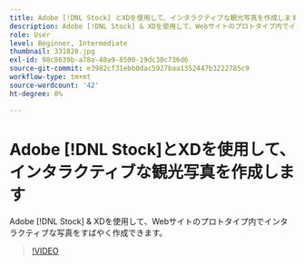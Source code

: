 ```yaml
---
title: Adobe [!DNL Stock] とXDを使用して、インタラクティブな観光写真を作成します。
description: Adobe [!DNL Stock] & XDを使用して、Webサイトのプロトタイプ内でインタラクティブな写真をすばやく作成できます。
role: User
level: Beginner, Intermediate
thumbnail: 331820.jpg
exl-id: 98c8639b-a78a-40a9-8500-19dc30c736d6
source-git-commit: e3982cf31ebb0dac5927baa1352447b3222785c9
workflow-type: tm+mt
source-wordcount: '42'
ht-degree: 0%

---
```


# Adobe [!DNL Stock]とXDを使用して、インタラクティブな観光写真を作成します

Adobe [!DNL Stock] &amp; XDを使用して、Webサイトのプロトタイプ内でインタラクティブな写真をすばやく作成できます。

>[!VIDEO](https://video.tv.adobe.com/v/331820?hidetitle=true)
